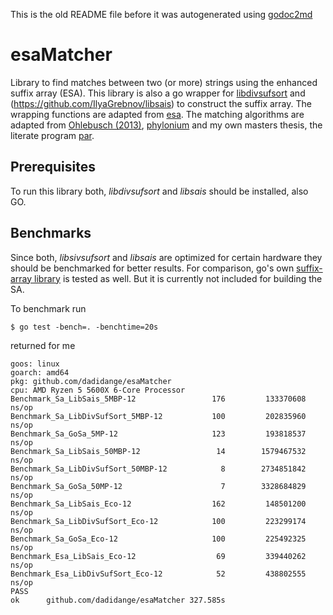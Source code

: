 This is the old README file before it was autogenerated using [godoc2md](http://godoc.org/github.com/davecheney/godoc2md)

# esaMatcher
Library to find matches between two (or more) strings using the enhanced suffix array (ESA). 
This library is also a go wrapper for [libdivsufsort](https://github.com/y-256/libdivsufsort) and (https://github.com/IlyaGrebnov/libsais) to construct the suffix array. 
The wrapping functions are adapted from [esa](https://github.com/evolbioinf/esa). 
The matching algorithms are adapted from [Ohlebusch (2013)](https://www.uni-ulm.de/en/in/theo/m/ohlebusch/book-bioinformatics-algorithms/), [phylonium](https://github.com/evolbioinf/phylonium) and my own masters thesis, the literate program [par](https://github.com/dadidange/par_lp). 

## Prerequisites
To run this library both, *libdivsufsort* and *libsais* should be installed, also GO. 

## Benchmarks
Since both, *libsivsufsort* and *libsais* are optimized for certain hardware they should be benchmarked for better results. 
For comparison, go's own [suffix-array library](https://pkg.go.dev/index/suffixarray) is tested as well.
But it is currently not included for building the SA. 

To benchmark run
```
$ go test -bench=. -benchtime=20s 
```
returned for me
```
goos: linux
goarch: amd64
pkg: github.com/dadidange/esaMatcher
cpu: AMD Ryzen 5 5600X 6-Core Processor             
Benchmark_Sa_LibSais_5MBP-12                 176         133370608 ns/op
Benchmark_Sa_LibDivSufSort_5MBP-12           100         202835960 ns/op
Benchmark_Sa_GoSa_5MP-12                     123         193818537 ns/op
Benchmark_Sa_LibSais_50MBP-12                 14        1579467532 ns/op
Benchmark_Sa_LibDivSufSort_50MBP-12            8        2734851842 ns/op
Benchmark_Sa_GoSa_50MP-12                      7        3328684829 ns/op
Benchmark_Sa_LibSais_Eco-12                  162         148501200 ns/op
Benchmark_Sa_LibDivSufSort_Eco-12            100         223299174 ns/op
Benchmark_Sa_GoSa_Eco-12                     100         225492325 ns/op
Benchmark_Esa_LibSais_Eco-12                  69         339440262 ns/op
Benchmark_Esa_LibDivSufSort_Eco-12            52         438802555 ns/op
PASS
ok      github.com/dadidange/esaMatcher 327.585s
``` 

